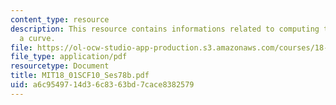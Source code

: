 ```yaml
---
content_type: resource
description: This resource contains informations related to computing the length of
  a curve.
file: https://ol-ocw-studio-app-production.s3.amazonaws.com/courses/18-01sc-single-variable-calculus-fall-2010/a6c9549714d36c8363bd7cace8382579_MIT18_01SCF10_Ses78b.pdf
file_type: application/pdf
resourcetype: Document
title: MIT18_01SCF10_Ses78b.pdf
uid: a6c95497-14d3-6c83-63bd-7cace8382579
---
```

